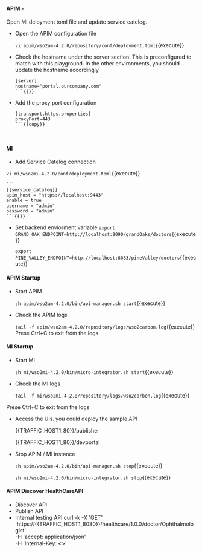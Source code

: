 #### APIM -

Open MI deloyment toml file and update service catelog.
  - Open the APIM configuration file

    `vi apim/wso2am-4.2.0/repository/conf/deployment.toml`{{execute}}

  - Check the hostname under the server section. This is preconfigured to match with this playground. In the other environments, you should update the hostname accordingly

    ```
    [server]
    hostname="portal.ourcompany.com"
    ```{{}}

  - Add the proxy port configuration

    ```
    [transport.https.properties]
    proxyPort=443
    ```{{copy}}

 
 #### MI
 - Add Service Catelog connection

 `vi mi/wso2mi-4.2.0/conf/deployment.toml`{{execute}}
 
    ```
    [[service_catalog]]
    apim_host = "https://localhost:9443"
    enable = true
    username = "admin"
    password = "admin"
    ```{{}}

- Set backend enviorment variable
   `export GRAND_OAK_ENDPOINT=http://localhost:9090/grandOaks/doctors`{{execute}}


   `export PINE_VALLEY_ENDPOINT=http://localhost:8083/pineValley/doctors`{{execute}}


#### APIM Startup 
- Start APIM 

  `sh apim/wso2am-4.2.0/bin/api-manager.sh start`{{execute}}

- Check the APIM logs

  `tail -f apim/wso2am-4.2.0/repository/logs/wso2carbon.log`{{execute}}
Prese Ctrl+C to exit from the logs

#### MI Startup 

- Start MI 

  `sh mi/wso2mi-4.2.0/bin/micro-integrator.sh start`{{execute}}

- Check the MI logs

  `tail -f mi/wso2mi-4.2.0/repository/logs/wso2carbon.log`{{execute}}

Prese Ctrl+C to exit from the logs

- Access the UIs. you could deploy the sample API

  {{TRAFFIC_HOST1_80}}/publisher

  {{TRAFFIC_HOST1_80}}/devportal

- Stop  APIM  / MI instance

  `sh apim/wso2am-4.2.0/bin/api-manager.sh stop`{{execute}}

  `sh mi/wso2mi-4.2.0/bin/micro-integrator.sh stop`{{execute}}

#### APIM Discover HealthCareAPI
- Discover API
- Publish API
- Internal testing API
  curl -k -X 'GET' \
  'https://{{TRAFFIC_HOST1_8080}}/healthcare/1.0.0/doctor/Ophthalmologist' \
  -H 'accept: application/json'\
  -H 'Internal-Key: <<replace API-token>>'